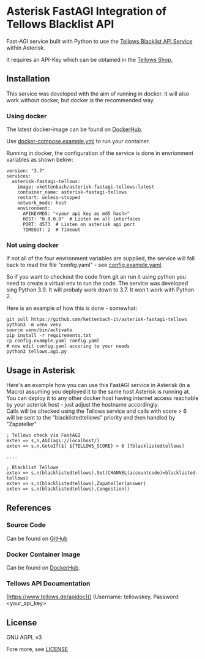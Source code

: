 # Asterisk FastAGI Integration of Tellows Blacklist API

Fast-AGI service built with Python to use the
[Tellows Blacklist API Service](https://www.tellows.de/c/about-tellows-uk/tellows-api-partnership-program/)
within Asterisk.

It requires an API-Key which can be obtained in the [Tellows Shop.](https://shop.tellows.de/de/anrufschutz-zuhause/sperrlisten-api-key.html)

## Installation
This service was developed with the aim of running in docker.
It will also work without docker, but docker is the recommended way.

### Using docker
The latest docker-image can be found on  [DockerHub](https://hub.docker.com/r/vkettenbach/asterisk-fastagi-tellows).

Use [docker-compose.example.yml](docker-compose.example.yml) to run your container.

Running in docker, the configuration of the service is done in envrionment variables
as shown below:

```
version: "3.7"
services:
  asterisk-fastagi-tellows:
    image: vkettenbach/asterisk-fastagi-tellows:latest
    container_name: asterisk-fastagi-tellows
    restart: unless-stopped
    network_mode: host
    environment:
      APIKEYMD5: "<your api key as md5 hash>"
      HOST: "0.0.0.0"  # Listen on all interfaces
      PORT: 4573  # Listen on asterisk agi port
      TIMEOUT: 2  # Timeout 
```

### Not using docker
If not all of the four environment variables are supplied, the service will
fall back to read the file "config.yaml" - see [config.example.yaml](config.example.yaml).

So if you want to checkout the code from git an run it using python
you need to create a virtual env to run the code. The service was
developed sing Python 3.9. It will probaly work down to 3.7. It won't
work with Python 2.

Here is an example of how this is done - somewhat:


```
git pull https://github.com/kettenbach-it/asterisk-fastagi-tellows
python3 -m venv venv
source venv/bin/activate
pip install -r requirements.txt
cp config.example.yaml config.yaml
# now edit config.yaml accoring to your needs
python3 tellows.agi.py
```



## Usage in Asterisk
Here's an example how you can use this FastAGI service in Asterisk
(in a Macro) assuming you deployed it to the same host Asterisk is running
at. You can deploy it to any other docker host having internet access
reachable by your asterisk host - just adjust the hostname accordingly.  
Calls will be checked using the Tellows service and calls with score > 6  
will be sent to the "blacklistedtellows" priority and then handled by "Zapateller"
```
; Tellows check via FastAGI
exten => s,n,AGI(agi://localhost/)
exten => s,n,GotoIf($[ ${TELLOWS_SCORE} > 6 ]?blacklistedtellows)

....

; Blacklist Tellows
exten => s,n(blacklistedtellows),Set(CHANNEL(accountcode)=blacklisted-tellows)
exten => s,n(blacklistedtellows),Zapateller(answer)
exten => s,n(blacklistedtellows),Congestion()

```

## References

### Source Code
Can be found on [GitHub](https://github.com/kettenbach-it/asterisk-fastagi-tellows)

### Docker Container Image
Can be found on  [DockerHub](https://hub.docker.com/r/vkettenbach/asterisk-fastagi-tellows).

### Tellows API Documentation
[https://www.tellows.de/apidoc]() (Username: tellowskey, Password: <your_api_key>

## License
GNU AGPL v3

Fore more, see [LICENSE](LICENSE)

